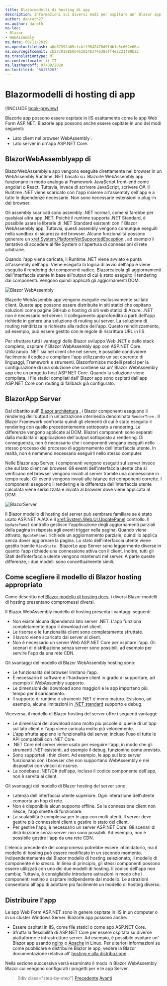 ```yaml
---
title: Blazormodelli di hosting di app
description: Informazioni sui diversi modi per ospitare un' Blazor app, ad esempio nel browser in WebAssembly o nel server.
author: danroth27
ms.author: daroth
no-loc:
- Blazor
- WebAssembly
ms.date: 09/11/2019
ms.openlocfilehash: a0d37392a65cfcbff9642476d9fdb1e5c662e66a
ms.sourcegitcommit: cb27c01a8b0b4630148374638aff4e2221f90b22
ms.translationtype: MT
ms.contentlocale: it-IT
ms.lasthandoff: 07/09/2020
ms.locfileid: "86173263"
---
```

# <a name="blazor-app-hosting-models"></a>Blazormodelli di hosting di app

[!INCLUDE [book-preview](../../../includes/book-preview.md)]

Blazorle app possono essere ospitate in IIS esattamente come le app Web Form ASP.NET. Blazorle app possono anche essere ospitate in uno dei modi seguenti:

- Lato client nel browser WebAssembly .
- Lato server in un'app ASP.NET Core.

## <a name="blazor-webassembly-apps"></a>BlazorWebAssemblyapp di

BlazorWebAssemblyle app vengono eseguite direttamente nel browser in un WebAssembly Runtime .NET basato su. Blazorle WebAssembly app funzionano in modo analogo ai Framework JavaScript front-end come angolari o React. Tuttavia, invece di scrivere JavaScript, scrivere C#. Il Runtime .NET viene scaricato con l'app insieme all'assembly dell'app e a tutte le dipendenze necessarie. Non sono necessarie estensioni o plug-in del browser.

Gli assembly scaricati sono assembly .NET normali, come si farebbe per qualsiasi altra app .NET. Poiché il runtime supporta .NET Standard, è possibile usare le librerie di .NET Standard esistenti con l' Blazor WebAssembly app. Tuttavia, questi assembly vengono comunque eseguiti nella sandbox di sicurezza del browser. Alcune funzionalità possono generare un <xref:System.PlatformNotSupportedException> , ad esempio il tentativo di accedere al file System o l'apertura di connessioni di rete arbitrarie.

Quando l'app viene caricata, il Runtime .NET viene avviato e punta all'assembly dell'app. Viene eseguita la logica di avvio dell'app e viene eseguito il rendering dei componenti radice. Blazorcalcola gli aggiornamenti dell'interfaccia utente in base all'output di cui è stato eseguito il rendering dai componenti. Vengono quindi applicati gli aggiornamenti DOM.

![Blazor WebAssembly](media/hosting-models/blazor-webassembly.png)

Blazorle WebAssembly app vengono eseguite esclusivamente sul lato client. Queste app possono essere distribuite in siti statici che ospitano soluzioni come pagine GitHub o hosting di siti web statici di Azure. .NET non è necessario nel server. Il collegamento approfondito a parti dell'app richiede in genere una soluzione di routing sul server. La soluzione di routing reindirizza le richieste alla radice dell'app. Questo reindirizzamento, ad esempio, può essere gestito con le regole di riscrittura URL in IIS.

Per sfruttare tutti i vantaggi dello Blazor sviluppo Web .NET e dello stack completo, ospitare l' Blazor WebAssembly app con ASP.NET Core. Utilizzando .NET sia nel client che nel server, è possibile condividere facilmente il codice e compilare l'app utilizzando un set coerente di linguaggi, Framework e strumenti. Blazorfornisce modelli pratici per la configurazione di una soluzione che contiene sia un' Blazor WebAssembly app che un progetto host ASP.NET Core. Quando la soluzione viene compilata, i file statici compilati dall' Blazor app sono ospitati dall'app ASP.NET Core con routing di fallback già configurato.

## <a name="blazor-server-apps"></a>BlazorApp Server

Dal dibattito sull' [ Blazor architettura](architecture-comparison.md#blazor) , i Blazor componenti eseguono il rendering dell'output in un'astrazione intermedia denominata `RenderTree` . Il Blazor Framework confronta quindi gli elementi di cui è stato eseguito il rendering con quello precedentemente sottoposto a rendering. Le differenze vengono applicate al DOM. Blazori componenti sono separati dalla modalità di applicazione dell'output sottoposto a rendering. Di conseguenza, non è necessario che i componenti vengano eseguiti nello stesso processo del processo di aggiornamento dell'interfaccia utente. In realtà, non è nemmeno necessario eseguirli nello stesso computer.

Nelle Blazor app Server, i componenti vengono eseguiti sul server invece che sul lato client nel browser. Gli eventi dell'interfaccia utente che si verificano nel browser vengono inviati al server tramite una connessione in tempo reale. Gli eventi vengono inviati alle istanze dei componenti corrette. I componenti eseguono il rendering e la differenza dell'interfaccia utente calcolata viene serializzata e inviata al browser dove viene applicata al DOM.

![BlazorServer](media/hosting-models/blazor-server.png)

Il Blazor modello di hosting del server può sembrare familiare se è stato usato ASP.NET AJAX e il <xref:System.Web.UI.UpdatePanel> controllo. Il `UpdatePanel` controllo gestisce l'applicazione degli aggiornamenti parziali della pagina in risposta agli eventi trigger nella pagina. Quando viene attivato, `UpdatePanel` richiede un aggiornamento parziale, quindi lo applica senza dover aggiornare la pagina. Lo stato dell'interfaccia utente viene gestito tramite `ViewState` . BlazorLe app Server sono leggermente diverse in quanto l'app richiede una connessione attiva con il client. Inoltre, tutti gli Stati dell'interfaccia utente vengono mantenuti nel server. A parte queste differenze, i due modelli sono concettualmente simili.

## <a name="how-to-choose-the-right-blazor-hosting-model"></a>Come scegliere il modello di Blazor hosting appropriato

Come descritto nel [ Blazor modello di hosting docs](/aspnet/core/blazor/hosting-models), i diversi Blazor modelli di hosting presentano compromessi diversi.

Il Blazor WebAssembly modello di hosting presenta i vantaggi seguenti:

- Non esiste alcuna dipendenza lato server .NET. L'app funziona completamente dopo il download nel client.
- Le risorse e le funzionalità client sono completamente sfruttate.
- Il lavoro viene scaricato dal server al client.
- Non è necessario un server Web ASP.NET Core per ospitare l'app. Gli scenari di distribuzione senza server sono possibili, ad esempio per servire l'app da una rete CDN.

Gli svantaggi del modello di Blazor WebAssembly hosting sono:

- Le funzionalità del browser limitano l'app.
- È necessario il software e l'hardware client in grado di supportare, ad esempio il WebAssembly supporto.
- Le dimensioni del download sono maggiori e le app importano più tempo per il caricamento.
- Il supporto di runtime e strumenti .NET è meno maturo. Esistono, ad esempio, alcune limitazioni in [.NET standard](../../standard/net-standard.md) supporto e debug.

Viceversa, il modello di Blazor hosting del server offre i seguenti vantaggi:

- Le dimensioni del download sono molto più piccole di quelle di un'app sul lato client e l'app viene caricata molto più velocemente.
- L'app sfrutta appieno le funzionalità del server, incluso l'uso di tutte le API compatibili con .NET Core.
- .NET Core nel server viene usato per eseguire l'app, in modo che gli strumenti .NET esistenti, ad esempio il debug, funzionino come previsto.
- Sono supportati i thin client. Ad esempio, le app sul lato server funzionano con i browser che non supportano WebAssembly e nei dispositivi con vincoli di risorse.
- La codebase .NET/C# dell'app, incluso il codice componente dell'app, non è servita ai client.

Gli svantaggi del modello di Blazor hosting del server sono:

- Latenza dell'interfaccia utente superiore. Ogni interazione dell'utente comporta un hop di rete.
- Non è disponibile alcun supporto offline. Se la connessione client non riesce, l'app smette di funzionare.
- La scalabilità è complessa per le app con molti utenti. Il server deve gestire più connessioni client e gestire lo stato del client.
- Per gestire l'app, è necessario un server ASP.NET Core. Gli scenari di distribuzione senza server non sono possibili. Ad esempio, non è possibile gestire l'app da una rete CDN.

L'elenco precedente dei compromessi potrebbe essere intimidatorio, ma il modello di hosting può essere modificato in un secondo momento. Indipendentemente dal Blazor modello di hosting selezionato, il modello di componente è *lo stesso*. In linea di principio, gli stessi componenti possono essere utilizzati con uno dei due modelli di hosting. Il codice dell'app non cambia; Tuttavia, è consigliabile introdurre astrazioni in modo che i componenti restino a ospitare indipendente dal modello. Le astrazioni consentono all'app di adottare più facilmente un modello di hosting diverso.

## <a name="deploy-your-app"></a>Distribuire l'app

Le app Web Form ASP.NET sono in genere ospitate in IIS in un computer o in un cluster Windows Server. Blazorle app possono anche:

- Essere ospitati in IIS, come file statici o come app ASP.NET Core.
- Sfrutta la flessibilità di ASP.NET Core per essere ospitata su diverse piattaforme e infrastrutture server. Ad esempio, è possibile ospitare un' Blazor app usando [nginx](/aspnet/core/host-and-deploy/linux-nginx) o [Apache](/aspnet/core/host-and-deploy/linux-apache) in Linux. Per ulteriori informazioni su come pubblicare e distribuire Blazor le app, vedere la Blazor documentazione relativa all' [hosting e alla distribuzione](/aspnet/core/host-and-deploy/blazor/) .

Nella sezione successiva verrà esaminato il modo in Blazor WebAssembly Blazor cui vengono configurati i progetti per e le app Server.

>[!div class="step-by-step"]
>[Precedente](architecture-comparison.md) 
> [Avanti](project-structure.md)
